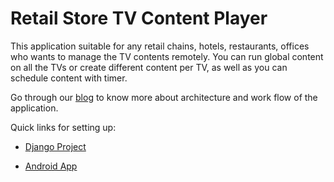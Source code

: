 # Retail Store TV Content Player

This application suitable for any retail chains, hotels, restaurants, offices who wants to manage the TV contents remotely. You can run global content on all the TVs or create different content per TV, as well as you can schedule content with timer.

Go through our [blog](https://engineering.chumbak.com/?p=316&preview=true) to know more about architecture and work flow of the application.

Quick links for setting up:

- [Django Project](django_project/README.md)

- [Android App](android_app/README.md)
